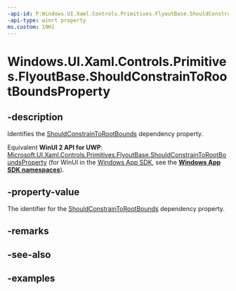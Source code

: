 ```yaml
---
-api-id: P:Windows.UI.Xaml.Controls.Primitives.FlyoutBase.ShouldConstrainToRootBoundsProperty
-api-type: winrt property
ms.custom: 19H1
---
```


<!-- Property syntax.
public DependencyProperty ShouldConstrainToRootBoundsProperty { get; }
-->

# Windows.UI.Xaml.Controls.Primitives.FlyoutBase.ShouldConstrainToRootBoundsProperty

## -description

Identifies the [ShouldConstrainToRootBounds](flyoutbase_shouldconstraintorootbounds.md) dependency property.

Equivalent **WinUI 2 API for UWP**: [Microsoft.UI.Xaml.Controls.Primitives.FlyoutBase.ShouldConstrainToRootBoundsProperty](/windows/winui/api/microsoft.ui.xaml.controls.primitives.flyoutbase.shouldconstraintorootboundsproperty) (for WinUI in the [Windows App SDK](/windows/apps/windows-app-sdk/), see the **[Windows App SDK namespaces](/windows/windows-app-sdk/api/winrt/)**).

## -property-value

The identifier for the [ShouldConstrainToRootBounds](flyoutbase_shouldconstraintorootbounds.md) dependency property.

## -remarks

## -see-also

## -examples

